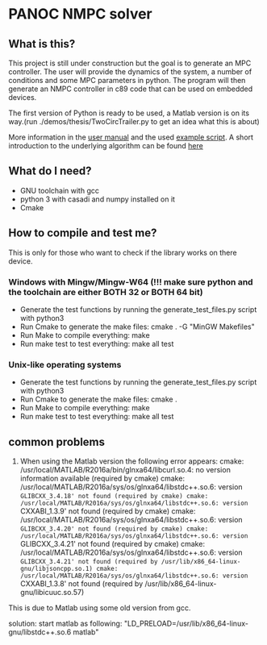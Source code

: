 # PANOC NMPC solver
## What is this?
This project is still under construction but the goal is to generate an MPC controller. The user will provide the dynamics of the system, a number of conditions and some MPC parameters in python. The program will then generate an NMPC controller in c89 code that can be used on embedded devices.

The first version of Python is ready to be used, a Matlab version is on its way.(run ./demos/thesis/TwoCircTrailer.py to get an idea what this is about)

More information in the  [user manual](toturial.pdf) and the used [example script](toturial_nmpc_codegen.py). A short introduction to the underlying algorithm can be found [here](PANOC.pdf)

## What do I need?
- GNU toolchain with gcc
- python 3 with casadi and numpy installed on it
- Cmake

## How to compile and test me?
This is only for those who want to check if the library works on there device. 
### Windows with Mingw/Mingw-W64 (!!! make sure python and the toolchain are either BOTH 32 or BOTH 64 bit)
- Generate the test functions by running the generate_test_files.py script with python3
- Run Cmake to generate the make files: cmake . -G "MinGW Makefiles"
- Run Make to compile everything: make
- Run make test to test everything: make all test

### Unix-like operating systems
- Generate the test functions by running the generate_test_files.py script with python3
- Run Cmake to generate the make files: cmake .
- Run Make to compile everything: make
- Run make test to test everything: make all test



## common problems
1. When using the Matlab version the following error appears:
cmake: /usr/local/MATLAB/R2016a/bin/glnxa64/libcurl.so.4: no version information available (required by cmake)
cmake: /usr/local/MATLAB/R2016a/sys/os/glnxa64/libstdc++.so.6: version `GLIBCXX_3.4.18' not found (required by cmake)
cmake: /usr/local/MATLAB/R2016a/sys/os/glnxa64/libstdc++.so.6: version `CXXABI_1.3.9' not found (required by cmake)
cmake: /usr/local/MATLAB/R2016a/sys/os/glnxa64/libstdc++.so.6: version `GLIBCXX_3.4.20' not found (required by cmake)
cmake: /usr/local/MATLAB/R2016a/sys/os/glnxa64/libstdc++.so.6: version `GLIBCXX_3.4.21' not found (required by cmake)
cmake: /usr/local/MATLAB/R2016a/sys/os/glnxa64/libstdc++.so.6: version `GLIBCXX_3.4.21' not found (required by /usr/lib/x86_64-linux-gnu/libjsoncpp.so.1)
cmake: /usr/local/MATLAB/R2016a/sys/os/glnxa64/libstdc++.so.6: version `CXXABI_1.3.8' not found (required by /usr/lib/x86_64-linux-gnu/libicuuc.so.57)

This is due to Matlab using some old version from gcc. 

solution: start matlab as following: "LD_PRELOAD=/usr/lib/x86_64-linux-gnu/libstdc++.so.6 matlab" 
